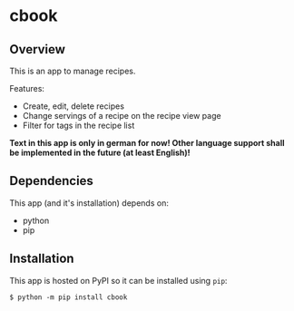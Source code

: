# cbook

## Overview

This is an app to manage recipes.

Features:
* Create, edit, delete recipes
* Change servings of a recipe on the recipe view page
* Filter for tags in the recipe list

__Text in this app is only in german for now! 
Other language support shall be implemented in the future (at least English)!__

## Dependencies

This app (and it's installation) depends on:
* python
* pip

## Installation

This app is hosted on PyPI so it can be installed using `pip`:

```
$ python -m pip install cbook
```
